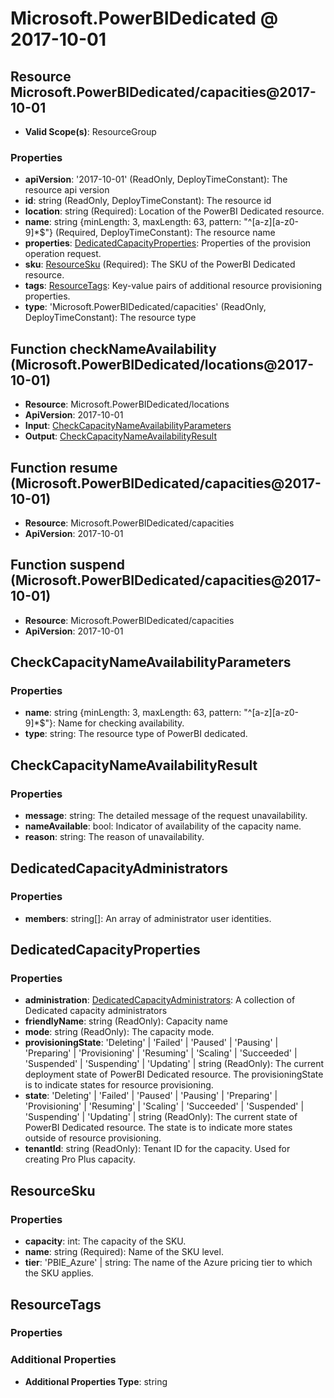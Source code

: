 # Microsoft.PowerBIDedicated @ 2017-10-01

## Resource Microsoft.PowerBIDedicated/capacities@2017-10-01
* **Valid Scope(s)**: ResourceGroup
### Properties
* **apiVersion**: '2017-10-01' (ReadOnly, DeployTimeConstant): The resource api version
* **id**: string (ReadOnly, DeployTimeConstant): The resource id
* **location**: string (Required): Location of the PowerBI Dedicated resource.
* **name**: string {minLength: 3, maxLength: 63, pattern: "^[a-z][a-z0-9]*$"} (Required, DeployTimeConstant): The resource name
* **properties**: [DedicatedCapacityProperties](#dedicatedcapacityproperties): Properties of the provision operation request.
* **sku**: [ResourceSku](#resourcesku) (Required): The SKU of the PowerBI Dedicated resource.
* **tags**: [ResourceTags](#resourcetags): Key-value pairs of additional resource provisioning properties.
* **type**: 'Microsoft.PowerBIDedicated/capacities' (ReadOnly, DeployTimeConstant): The resource type

## Function checkNameAvailability (Microsoft.PowerBIDedicated/locations@2017-10-01)
* **Resource**: Microsoft.PowerBIDedicated/locations
* **ApiVersion**: 2017-10-01
* **Input**: [CheckCapacityNameAvailabilityParameters](#checkcapacitynameavailabilityparameters)
* **Output**: [CheckCapacityNameAvailabilityResult](#checkcapacitynameavailabilityresult)

## Function resume (Microsoft.PowerBIDedicated/capacities@2017-10-01)
* **Resource**: Microsoft.PowerBIDedicated/capacities
* **ApiVersion**: 2017-10-01

## Function suspend (Microsoft.PowerBIDedicated/capacities@2017-10-01)
* **Resource**: Microsoft.PowerBIDedicated/capacities
* **ApiVersion**: 2017-10-01

## CheckCapacityNameAvailabilityParameters
### Properties
* **name**: string {minLength: 3, maxLength: 63, pattern: "^[a-z][a-z0-9]*$"}: Name for checking availability.
* **type**: string: The resource type of PowerBI dedicated.

## CheckCapacityNameAvailabilityResult
### Properties
* **message**: string: The detailed message of the request unavailability.
* **nameAvailable**: bool: Indicator of availability of the capacity name.
* **reason**: string: The reason of unavailability.

## DedicatedCapacityAdministrators
### Properties
* **members**: string[]: An array of administrator user identities.

## DedicatedCapacityProperties
### Properties
* **administration**: [DedicatedCapacityAdministrators](#dedicatedcapacityadministrators): A collection of Dedicated capacity administrators
* **friendlyName**: string (ReadOnly): Capacity name
* **mode**: string (ReadOnly): The capacity mode.
* **provisioningState**: 'Deleting' | 'Failed' | 'Paused' | 'Pausing' | 'Preparing' | 'Provisioning' | 'Resuming' | 'Scaling' | 'Succeeded' | 'Suspended' | 'Suspending' | 'Updating' | string (ReadOnly): The current deployment state of PowerBI Dedicated resource. The provisioningState is to indicate states for resource provisioning.
* **state**: 'Deleting' | 'Failed' | 'Paused' | 'Pausing' | 'Preparing' | 'Provisioning' | 'Resuming' | 'Scaling' | 'Succeeded' | 'Suspended' | 'Suspending' | 'Updating' | string (ReadOnly): The current state of PowerBI Dedicated resource. The state is to indicate more states outside of resource provisioning.
* **tenantId**: string (ReadOnly): Tenant ID for the capacity. Used for creating Pro Plus capacity.

## ResourceSku
### Properties
* **capacity**: int: The capacity of the SKU.
* **name**: string (Required): Name of the SKU level.
* **tier**: 'PBIE_Azure' | string: The name of the Azure pricing tier to which the SKU applies.

## ResourceTags
### Properties
### Additional Properties
* **Additional Properties Type**: string

